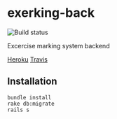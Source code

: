 # exerking-back
![Build status](https://travis-ci.org/jelmnainen/exerking-back.svg?branch=master)

Excercise marking system backend

[Heroku](http://exerking.herokuapp.com/)
[Travis](https://travis-ci.org/jelmnainen/exerking-back)

## Installation
    bundle install
    rake db:migrate
    rails s
  
